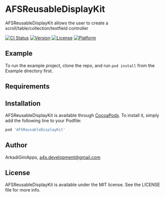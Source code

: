 # AFSReusableDisplayKit
AFSReusableDisplayKit allows the user to create a scroll/table/collection/textfield controller

[![CI Status](https://img.shields.io/travis/ArkadiGiniApps/AFSReusableDisplayKit.svg?style=flat)](https://travis-ci.org/ArkadiGiniApps/AFSReusableDisplayKit)
[![Version](https://img.shields.io/cocoapods/v/AFSReusableDisplayKit.svg?style=flat)](https://cocoapods.org/pods/AFSReusableDisplayKit)
[![License](https://img.shields.io/cocoapods/l/AFSReusableDisplayKit.svg?style=flat)](https://cocoapods.org/pods/AFSReusableDisplayKit)
[![Platform](https://img.shields.io/cocoapods/p/AFSReusableDisplayKit.svg?style=flat)](https://cocoapods.org/pods/AFSReusableDisplayKit)

## Example

To run the example project, clone the repo, and run `pod install` from the Example directory first.

## Requirements

## Installation

AFSReusableDisplayKit is available through [CocoaPods](https://cocoapods.org). To install
it, simply add the following line to your Podfile:

```ruby
pod 'AFSReusableDisplayKit'
```

## Author

ArkadiGiniApps, a4s.development@gmail.com

## License

AFSReusableDisplayKit is available under the MIT license. See the LICENSE file for more info.
